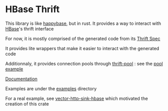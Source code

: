 # HBase Thrift

This library is like [happybase](https://github.com/python-happybase/happybase), but in rust. It provides a way to interact with [HBase](https://hbase.apache.org/)'s thrift interface 

For now, it is mostly comprised of the generated code from its [Thrift Spec](https://github.com/apache/hbase/blob/master/hbase-thrift/src/main/resources/org/apache/hadoop/hbase/thrift/Hbase.thrift)

It provides lite wrappers that make it easier to interact with the generated code

Additionnaly, it provides connection pools through [thrift-pool](https://crates.io/crates/thrift-pool) : see the [pool example](./examples/pool.rs)

[Documentation](https://docs.rs/hbase-thrift/0.7.5/hbase_thrift/)

Examples are under the [examples](./examples) directory

For a real example, see [vector-http-sink-hbase](https://github.com/midnightexigent/vector-http-sink-hbase) which motivated the creation of this crate

